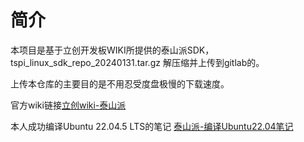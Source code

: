 # 简介
本项目是基于立创开发板WIKI所提供的泰山派SDK，tspi_linux_sdk_repo_20240131.tar.gz 解压缩并上传到gitlab的。

上传本仓库的主要目的是不用忍受度盘极慢的下载速度。

官方wiki链接[立创wiki-泰山派](https://wiki.lckfb.com/zh-hans/tspi-rk3566/)

本人成功编译Ubuntu 22.04.5 LTS的笔记 [泰山派-编译Ubuntu22.04笔记](https://wiki.vrxiaojie.top/TSPI-tai-shan-pai-RK3566/%E7%AB%8B%E5%88%9B%E6%B3%B0%E5%B1%B1%E6%B4%BERK3566%E5%BC%80%E5%8F%91%E6%9D%BF/%E6%B3%B0%E5%B1%B1%E6%B4%BE%E7%BC%96%E8%AF%91Ubuntu22.04/%E7%BC%96%E8%AF%91Ubuntu22.04%E7%AC%94%E8%AE%B0.html)